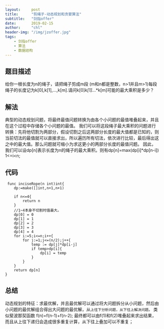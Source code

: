 ```yaml
---
layout:     post
title:      "剪绳子-动态规划和贪婪算法"
subtitle:   "剑指offer"
date:       2019-02-15
author:     "chl"
header-img: "/img/jzoffer.jpg"
tags:
    - 剑指offer
    - 算法
    - 数据结构
--- 
```


## 题目描述
给你一根长度为n的绳子，请把绳子剪成m段 (m和n都是整数，n>1并且m>1)每段绳子的长度记为k[0],k[1],...,k[m].请问k[0]*k[1]*...*k[m]可能的最大乘积是多少？

## 解法
典型的动态规划问题，将最终最值问题转换为由各个小问题的最值堆叠起来，并且在这个过程中存储各个小问题的最值。
我们可以将这段绳子最大乘积的问题进行转换：先将他切割为两部分，假设切割之后这两部分长度的最大值都是已知的，则当前切法的最值就可以直接求出，所以遍历所有切法，依次进行比较，最后得出这之中的最大值。那么问题就可缩小为求这更小的两部分长度的最值问题。
因此，我们可以设dp[n]表示长度为n的绳子的最大乘积。则有dp[n]=max(dp[i]*dp[n-i])   1<=i<n;

## 代码
```
 func inciseRope(n int)int{
	dp:=make([]int,n+1,n+1)

	if n<=4{
		return n
	}
	//1~4本身不切割时值最大。
	dp[0] = 0
	dp[1] = 1
	dp[2] = 2
	dp[3] = 3
	dp[4] = 4
	for i:=5;i<=n;i++{
		for j:=1;j<=(n/2);j++{
			temp := dp[j]*dp[i-j]
			if temp>dp[i]{
				dp[i] = temp
			}
		}
	}
	return dp[n]
}
```

## 总结
动态规划的特征：求最优解，并且最优解可以通过将大问题拆分从小问题，然后由小问题的最优解组合得出大问题的最优解，从`上往下分析问题，从下往上解决问题。`
类似斐波那契函数
f(n)=f(n-1)+f(n-2); 最终都可以由f(1)和f(2)堆叠起来求出结果，而且从上往下递归会造成很多重复计算，从下往上叠加可以不重复；
